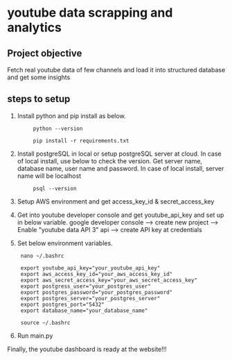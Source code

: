 # youtube data scrapping and analytics

## Project objective
Fetch real youtube data of few channels and load it into structured database and get some insights


## steps to setup

1. Install python and pip install as below.

            python --version

            pip install -r requirements.txt

2. Install postgreSQL in local or setup postgreSQL server at cloud. In case of local install, use below to check the version. 
Get server name, database name, user name and password. In case of local install, server name will be localhost

            psql --version

3. Setup AWS environment and get access_key_id & secret_access_key


4. Get into youtube developer console and get youtube_api_key and set up in below variable.
google developer console --> create new project --> Enable "youtube data API 3" api --> create API key at credentials


5. Set below environment variables. 

        nano ~/.bashrc

        export youtube_api_key="your_youtube_api_key"
        export aws_access_key_id="your_aws_access_key_id"
        export aws_secret_access_key="your_aws_secret_access_key"
        export postgress_user="your_postgres_user"
        export postgres_password="your_postgres_password"
        export postgres_server="your_postgres_server"
        export postgres_port="5432"
        export database_name="your_database_name"

        source ~/.bashrc

6. Run main.py




Finally, the youtube dashboard is ready at the website!!!




